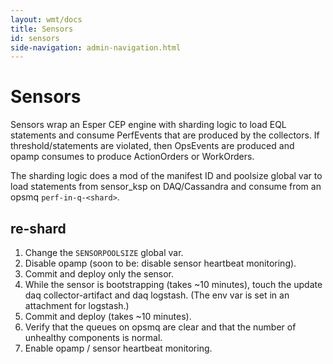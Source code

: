 ```yaml
---
layout: wmt/docs
title: Sensors
id: sensors
side-navigation: admin-navigation.html
---
```


# Sensors

Sensors wrap an Esper CEP engine with sharding logic to load EQL statements and consume PerfEvents that are produced by the collectors. If threshold/statements are violated, then OpsEvents are produced and opamp consumes to produce ActionOrders or WorkOrders.

The sharding logic does a mod of the manifest ID and poolsize global var to load statements from sensor_ksp on DAQ/Cassandra and consume from an opsmq `perf-in-q-<shard>`.

## re-shard

1. Change the `SENSORPOOLSIZE` global var.
2. Disable opamp (soon to be: disable sensor heartbeat monitoring).
3. Commit and deploy only the sensor.
4. While the sensor is bootstrapping (takes ~10 minutes), touch the update daq collector-artifact and daq logstash. (The env var is set in an attachment for logstash.)
5. Commit and deploy (takes ~10 minutes).
6. Verify that the queues on opsmq are clear and that the number of unhealthy components is normal.
7. Enable opamp / sensor heartbeat monitoring.
